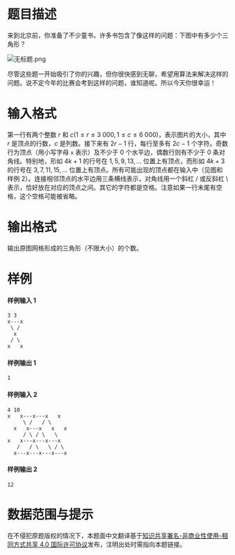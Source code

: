 
# 题目描述

来到北京前，你准备了不少童书，许多书包含了像这样的问题：下图中有多少个三角形？

![无标题.png](source/loj/6411/img/aHR0cHM6Ly9pLmxvbGkubmV0LzIwMTgvMDUvMjEvNWIwMjJhN2E0NTA0OC5wbmc=.png)

尽管这些题一开始吸引了你的兴趣，但你很快感到无聊，希望用算法来解决这样的问题。说不定今年的比赛会考到这样的问题，谁知道呢。所以今天你很幸运！

# 输入格式

第一行有两个整数 $r$ 和 $c (1 \le r \le 3\ 000,1 \le c \le 6\ 000)$，表示图片的大小，其中 $r$ 是顶点的行数，$c$ 是列数。接下来有 $2r-1$ 行，每行至多有 $2c-1$ 个字符。奇数行为顶点（用小写字母 `x` 表示）及不少于 $0$ 个水平边，偶数行则有不少于 $0$ 条对角线。特别地，形如 $4k+1$ 的行号在 $1,5,9,13,...$ 位置上有顶点，而形如 $4k+3$ 的行号在 $3,7,11,15,...$ 位置上有顶点。所有可能出现的顶点都在输入中（见图和样例 2）。连接相邻顶点的水平边用三条横线表示，对角线用一个斜杠 / 或反斜杠 \ 表示，恰好放在对应的顶点之间。其它的字符都是空格。注意如果一行末尾有空格，这个空格可能被省略。

# 输出格式

输出原图网格形成的三角形（不限大小）的个数。

# 样例

#### 样例输入 1
```plain
3 3
x---x
 \ /
  x
 / \
x   x
```


#### 样例输出 1
```plain
1
```

#### 样例输入 2
```plain
4 10
x   x---x---x   x
     \ /   / \
  x   x---x   x   x
     / \ / \   \
x   x---x---x---x
   /   / \   \ / \
  x---x---x---x---x
```

#### 样例输出 2
```plain
12
```

# 数据范围与提示

在不侵犯原题版权的情况下，本题面中文翻译基于[知识共享署名-非商业性使用-相同方式共享 4.0 国际许可协议](http://creativecommons.org/licenses/by-nc-sa/4.0/)发布，注明出处时需指向本题链接。

